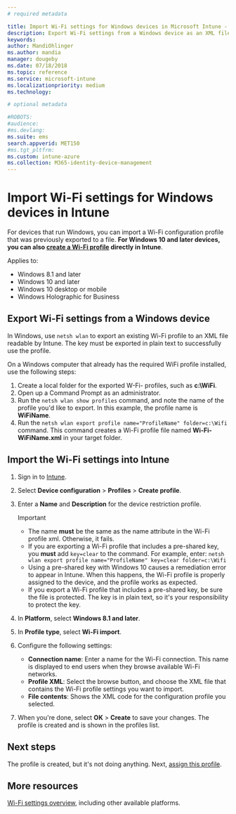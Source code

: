 ```yaml
---
# required metadata

title: Import Wi-Fi settings for Windows devices in Microsoft Intune - Azure | Microsoft Docs
description: Export Wi-Fi settings from a Windows device as an XML file using netsh wlan. Then, import this file in Intune to create a Wi-Fi profile for devices running Windows 8.1, Windows 10, and Windows Holographic for Business.
keywords:
author: MandiOhlinger
ms.author: mandia
manager: dougeby
ms.date: 07/18/2018
ms.topic: reference
ms.service: microsoft-intune
ms.localizationpriority: medium
ms.technology:

# optional metadata

#ROBOTS:
#audience:
#ms.devlang:
ms.suite: ems
search.appverid: MET150
#ms.tgt_pltfrm:
ms.custom: intune-azure
ms.collection: M365-identity-device-management
---
```


# Import Wi-Fi settings for Windows devices in Intune

For devices that run Windows, you can import a Wi-Fi configuration profile that was previously exported to a file. **For Windows 10 and later devices, you can also [create a Wi-Fi profile](wi-fi-settings-windows.md) directly in Intune**.

Applies to:  
- Windows 8.1 and later
- Windows 10 and later
- Windows 10 desktop or mobile
- Windows Holographic for Business

## Export Wi-Fi settings from a Windows device

In Windows, use `netsh wlan` to export an existing Wi-Fi profile to an XML file readable by Intune. The key must be exported in plain text to successfully use the profile.

On a Windows computer that already has the required WiFi profile installed, use the following steps:

1. Create a local folder for the exported W-Fi- profiles, such as **c:\WiFi**.
2. Open up a Command Prompt as an administrator.
3. Run the `netsh wlan show profiles` command, and note the name of the profile you'd like to export. In this example, the profile name is **WiFiName**.
4. Run the `netsh wlan export profile name="ProfileName" folder=c:\Wifi` command. This command creates a Wi-Fi profile file named **Wi-Fi-WiFiName.xml** in your target folder.

## Import the Wi-Fi settings into Intune

1. Sign in to [Intune](https://go.microsoft.com/fwlink/?linkid=2090973).
2. Select **Device configuration** > **Profiles** > **Create profile**.
3. Enter a **Name** and **Description** for the device restriction profile.

    > [!IMPORTANT]
    > - The name **must** be the same as the name attribute in the Wi-Fi profile xml. Otherwise, it fails.
    > - If you are exporting a Wi-Fi profile that includes a pre-shared key, you **must** add `key=clear` to the command. For example, enter:
    >   `netsh wlan export profile name="ProfileName" key=clear folder=c:\Wifi`
    > - Using a pre-shared key with Windows 10 causes a remediation error to appear in Intune. When this happens, the Wi-Fi profile is properly assigned to the device, and the profile works as expected.
    > - If you export a Wi-Fi profile that includes a pre-shared key, be sure the file is protected. The key is in plain text, so it's your responsibility to protect the key.

4. In **Platform**, select **Windows 8.1 and later**.
5. In **Profile type**, select **Wi-Fi import**.
6. Configure the following settings:
    - **Connection name**: Enter a name for the Wi-Fi connection. This name is displayed to end users when they browse available Wi-Fi networks.
    - **Profile XML**: Select the browse button, and choose the XML file that contains the Wi-Fi profile settings you want to import.
    - **File contents**: Shows the XML code for the configuration profile you selected.
7. When you're done, select **OK** > **Create** to save your changes. The profile is created and is shown in the profiles list.

## Next steps

The profile is created, but it's not doing anything. Next, [assign this profile](device-profile-assign.md).

## More resources

[Wi-Fi settings overview](wi-fi-settings-configure.md), including other available platforms.
